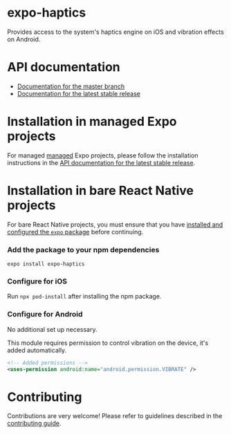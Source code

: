 # expo-haptics

Provides access to the system's haptics engine on iOS and vibration effects on Android.

# API documentation

- [Documentation for the master branch](https://github.com/expo/expo/blob/master/docs/pages/versions/unversioned/sdk/haptics.md)
- [Documentation for the latest stable release](https://docs.expo.io/versions/latest/sdk/haptics/)

# Installation in managed Expo projects

For managed [managed](https://docs.expo.io/versions/latest/introduction/managed-vs-bare/) Expo projects, please follow the installation instructions in the [API documentation for the latest stable release](https://docs.expo.io/versions/latest/sdk/haptics/).

# Installation in bare React Native projects

For bare React Native projects, you must ensure that you have [installed and configured the `expo` package](https://docs.expo.dev/bare/installing-expo-modules/) before continuing.

### Add the package to your npm dependencies

```
expo install expo-haptics
```

### Configure for iOS

Run `npx pod-install` after installing the npm package.

### Configure for Android

No additional set up necessary.

This module requires permission to control vibration on the device, it's added automatically.

```xml
<!-- Added permissions -->
<uses-permission android:name="android.permission.VIBRATE" />
```

# Contributing

Contributions are very welcome! Please refer to guidelines described in the [contributing guide](https://github.com/expo/expo#contributing).
